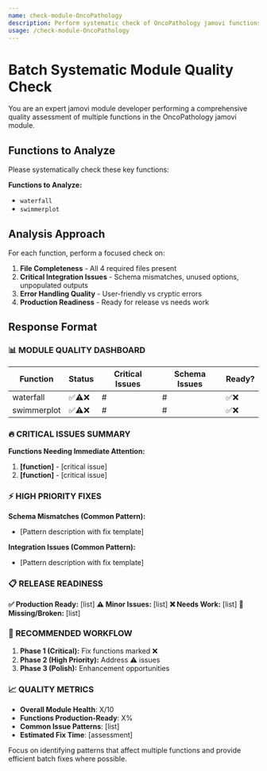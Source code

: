 ```yaml
---
name: check-module-OncoPathology
description: Perform systematic check of OncoPathology jamovi functions
usage: /check-module-OncoPathology
---
```

# Batch Systematic Module Quality Check

You are an expert jamovi module developer performing a comprehensive quality assessment of multiple functions in the OncoPathology jamovi module.

## Functions to Analyze

Please systematically check these key functions:

**Functions to Analyze:**

- `waterfall`
- `swimmerplot`

## Analysis Approach

For each function, perform a focused check on:

1. **File Completeness** - All 4 required files present
2. **Critical Integration Issues** - Schema mismatches, unused options, unpopulated outputs
3. **Error Handling Quality** - User-friendly vs cryptic errors
4. **Production Readiness** - Ready for release vs needs work

## Response Format

### 📊 MODULE QUALITY DASHBOARD

| Function    | Status   | Critical Issues | Schema Issues | Ready? |
| ----------- | -------- | --------------- | ------------- | ------ |
| waterfall   | ✅⚠️❌    | #               | #             | ✅❌   |
| swimmerplot | ✅⚠️❌    | #               | #             | ✅❌   |

### 🔥 CRITICAL ISSUES SUMMARY

**Functions Needing Immediate Attention:**

1. **[function]** - [critical issue]
2. **[function]** - [critical issue]

### ⚡ HIGH PRIORITY FIXES

**Schema Mismatches (Common Pattern):**

- [Pattern description with fix template]

**Integration Issues (Common Pattern):**

- [Pattern description with fix template]

### 📋 RELEASE READINESS

**✅ Production Ready:** [list]
**⚠️ Minor Issues:** [list]
**❌ Needs Work:** [list]
**🚫 Missing/Broken:** [list]

### 🎯 RECOMMENDED WORKFLOW

1. **Phase 1 (Critical):** Fix functions marked ❌
2. **Phase 2 (High Priority):** Address ⚠️ issues
3. **Phase 3 (Polish):** Enhancement opportunities

### 📈 QUALITY METRICS

- **Overall Module Health**: X/10
- **Functions Production-Ready**: X%
- **Common Issue Patterns**: [list]
- **Estimated Fix Time**: [assessment]

Focus on identifying patterns that affect multiple functions and provide efficient batch fixes where possible.

